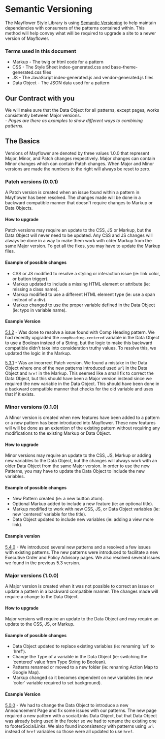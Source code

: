 # Semantic Versioning

The Mayflower Style Library is using [Semantic Versioning](http://semver.org/) to help maintain dependencies with consumers of the patterns contained within.  This method will help convey what will be required to upgrade a site to a newer version of Mayflower.

### Terms used in this document
* Markup - The twig or html code for a pattern
* CSS - The Style Sheet index-generated.css and base-theme-generated.css files
* JS - The JavaScript index-generated.js and vendor-generated.js files
* Data Object - The JSON data used for a pattern


## Our Contract with you
We will make sure that the Data Object for all patterns, except pages, works consistently between Major versions.  
*- Pages are there as examples to show different ways to combining patterns.*

## The Basics
Versions of Mayflower are denoted by three values 1.0.0 that represent Major, Minor, and Patch changes respectively.  Major changes can contain Minor changes which can contain Patch changes.  When Major and Minor versions are made the numbers to the right will always be reset to zero.

### Patch versions (0.0.1) 
A Patch version is created when an issue found within a pattern in Mayflower has been resolved.  The changes made will be done in a backward compatible manner that doesn't require changes to Markup or Data Objects.

#### How to upgrade
Patch versions may require an update to the CSS, JS or Markup, but the Data Object will never need to be updated.  Any CSS and JS changes will always be done in a way to make them work with older Markup from the same Major version. To get all the fixes, you may have to update the Markup files.

#### Example of possible changes
* CSS or JS modified to resolve a styling or interaction issue (ie: link color, or button trigger).
* Markup updated to include a missing HTML element or attribute (ie: missing a class name).
* Markup modified to use a different HTML element type (ie: use a span instead of a div).
* Markup changed to use the proper variable defined in the Data Object (ie: typo in variable name).

#### Example Version
[5.1.2](https://github.com/massgov/mayflower/pull/475/files) - Was done to resolve a issue found with Comp Heading pattern.  We had recently upgraded the `compHeading.centered` variable in the Data Object to use a Boolean instead of a String, but the logic to make this backward compatible didn't take into consideration truthy values.  To resolve this, we updated the logic in the Markup.

[5.3.1](https://github.com/massgov/mayflower/pull/497) - Was an incorrect Patch version.  We found a mistake in the Data Object where one of the new patterns introduced used `url` in the Data Object and `href` in the Markup.  This seemed like a small fix to correct the Data Object, but this should have been a Major version instead since we required the new variable in the Data Object.  This should have been done in a backward compatible manner that checks for the old variable and uses that if it exists.  


### Minor versions (0.1.0)
A Minor version is created when new features have been added to a pattern or a new pattern has been introduced into Mayflower.  These new features will will be done as an extention of the existing pattern without requiring any modifications to the existing Markup or Data Object.

#### How to upgrade
Minor versions may require an update to the CSS, JS, Markup or adding new variables to the Data Object, but the changes will always work with an older Data Object from the same Major version.  In order to use the new Patterns, you may have to update the Data Object to include the new variables.

#### Example of possible changes
* New Pattern created (ie: a new button atom).
* Optional Markup added to include a new feature (ie: an optional title).
* Markup modified to work with new CSS, JS, or Data Object variables (ie: new 'centered' variable for the title).
* Data Object updated to include new variables (ie: adding a view more link).

#### Example version
[5.4.0](https://github.com/massgov/mayflower/pull/507) - We introduced several new patterns and a resolved a few issues with existing patterns.  The new patterns were introduced to facilitate a new Executive Order and Policy Advisory pages.  We also resolved several issues we found in the previous 5.3 version.


### Major versions (1.0.0)
A Major version is created when it was not possible to correct an issue or update a pattern in a backward compatible manner.  The changes made will require a change to the Data Object.

#### How to upgrade
Major versions will require an update to the Data Object and may require an update to the CSS, JS, or Markup.

#### Example of possible changes
* Data Object updated to replace existing variables (ie: renaming 'url' to 'href').
* Change the Type of a variable in the Data Object (ie: switching the 'centered' value from Type String to Boolean).
* Patterns renamed or moved to a new folder (ie: renaming Action Map to Google Map).
* Markup changed so it becomes dependent on new variables (ie: new 'color' variable required to set background).

#### Example Version
[5.0.0](https://github.com/massgov/mayflower/pull/436) - We had to change the Data Object to introduce a new Announcement Page and fix some issues with our patterns.  The new page required a new pattern with a socialLinks Data Object, but that Data Object was already being used in the footer so we had to rename the existing one to footerSocialLinks.  We also found inconsistency with patterns using `url` instead of `href` variables so those were all updated to use `href`.  
